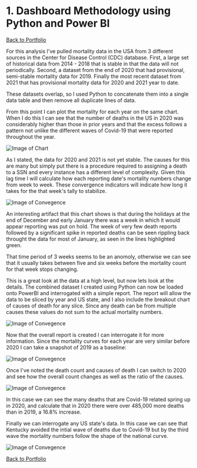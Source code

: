 # 1. Dashboard Methodology using Python and Power BI

[Back to Portfolio](https://michaeljmerritt.github.io/Portfolio/)

For this analysis I've pulled mortality data in the USA from 3 different sources in the Center for Disease Control (CDC) database. First, a large set of historical data from 2014 - 2018 that is stable in that the data will not periodically. Second, a dataset from the end of 2020 that had provisional, semi-stable mortality data for 2019. Finally the most recent dataset from 2021 that has provisional mortality data for 2020 and 2021 year to date.

These datasets overlap, so I used Python to concatenate them into a single data table and then remove all duplicate lines of data.

From this point I can plot the mortality for each year on the same chart. When I do this I can see that the number of deaths in the US in 2020 was considerably higher than those in prior years and that the excess follows a pattern not unlike the different waves of Covid-19 that were reported throughout the year.  

![Image of Chart](https://michaeljmerritt.github.io/Portfolio/Images/mortalityhistoryi.jpg)

As I stated, the data for 2020 and 2021 is not yet stable.  The causes for this are many but simply put there is a procedure required to assigning a death to a SSN and every instance has a different level of complexity. Given this lag time I will calculate how each reporting date's mortality numbers change from week to week. These convergence indicators will indicate how long it takes for the that week's tally to stabilize.  

![Image of Convegence](https://michaeljmerritt.github.io/Portfolio/Images/convergeh.jpg)

An interesting artifact that this chart shows is that during the holidays at the end of December and early January there was a week in which it would appear reporting was put on hold.  The week of very few death reports followed by a significant spike in reported deaths can be seen rippling back throught the data for most of January, as seen in the lines highlighted green.  

That time period of 3 weeks seems to be an anomoly, otherwise we can see that it usually takes between five and six weeks before the mortality count for that week stops changing.

This is a great look at the data at a high level, but now lets look at the details.  The combined dataset I created using Python can now be loaded onto PowerBI and interrogated with a simple report.  The report will allow the data to be sliced by year and US state, and I also include the breakout chart of causes of death for any slice.  Since any death can be from multiple causes these values do not sum to the actual mortality numbers.

![Image of Convegence](https://michaeljmerritt.github.io/Portfolio/Images/PBIRprtTot.jpg)

Now that the overall report is created I can interrogate it for more information.  Since the mortality curves for each year are very similar before 2020 I can take a snapshot of 2019 as a baseline:

![Image of Convegence](https://michaeljmerritt.github.io/Portfolio/Images/PBIRprt2019.jpg)

Once I've noted the death count and causes of death I can switch to 2020 and see how the overall count changes as well as the ratio of the causes.  

![Image of Convegence](https://michaeljmerritt.github.io/Portfolio/Images/PBIRprt2020.jpg)

In this case we can see the many deaths that are Covid-19 related spring up in 2020, and calculate that in 2020 there were over 485,000 more deaths than in 2019, a 16.8% increase.

Finally we can interrogate any US state's data.  In this case we can see that Kentucky avoided the intial wave of deaths due to Covid-19 but by the third wave the mortality numbers follow the shape of the national curve.

![Image of Convegence](https://michaeljmerritt.github.io/Portfolio/Images/PBIRprt2020KY.jpg)

[Back to Portfolio](https://michaeljmerritt.github.io/Portfolio/)
